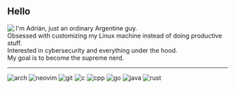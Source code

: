 ## Hello

<img src="https://readme-jokes.vercel.app/api?theme=tokyonight&hideBorder" align="left">

I'm Adrián, just an ordinary Argentine guy.  
Obsessed with customizing my Linux machine instead of doing productive stuff.  
Interested in cybersecurity and everything under the hood.  
My goal is to become the supreme nerd.

---

![arch](https://img.shields.io/static/v1?logo=archlinux&label=&message=Arch&color=1a1b26&logoColor=bb9af7&style=flat-square)
![neovim](https://img.shields.io/static/v1?logo=neovim&label=&message=NeoVim&color=1a1b26&logoColor=bb9af7&style=flat-square)
![git](https://img.shields.io/static/v1?logo=git&label=&message=git&color=1a1b26&logoColor=bb9af7&style=flat-square)
![c](https://img.shields.io/static/v1?logo=c&label=&message=c&color=1a1b26&logoColor=bb9af7&style=flat-square)
![cpp](https://img.shields.io/static/v1?logo=cplusplus&label=&message=cpp&color=1a1b26&logoColor=bb9af7&style=flat-square)
![go](https://img.shields.io/static/v1?logo=go&label=&message=golang&color=1a1b26&logoColor=bb9af7&style=flat-square)
![java](https://img.shields.io/static/v1?logo=openjdk&label=&message=java&color=1a1b26&logoColor=bb9af7&style=flat-square)
![rust](https://img.shields.io/static/v1?logo=rust&label=&message=rust&color=1a1b26&logoColor=bb9af7&style=flat-square)
